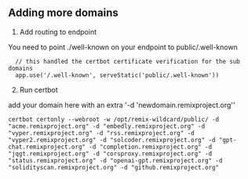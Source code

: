 ## Adding more domains 

1. Add routing to endpoint

You need to point ./well-known on your endpoint to public/.well-known

```
  // this handled the certbot certificate verification for the sub domains
  app.use('/.well-known', serveStatic('public/.well-known'))
```

2. Run certbot

add your domain here with an extra '-d 'newdomain.remixproject.org''

```
certbot certonly --webroot -w /opt/remix-wildcard/public/ -d "acme.remixproject.org" -d "embedly.remixproject.org" -d "vyper.remixproject.org" -d "rss.remixproject.org" -d "vyper2.remixproject.org" -d "solcoder.remixproject.org" -d "gpt-chat.remixproject.org" -d "completion.remixproject.org" -d "jqgt.remixproject.org" -d "corsproxy.remixproject.org" -d "status.remixproject.org" -d "openai-gpt.remixproject.org" -d "solidityscan.remixproject.org" -d "github.remixproject.org"
```




